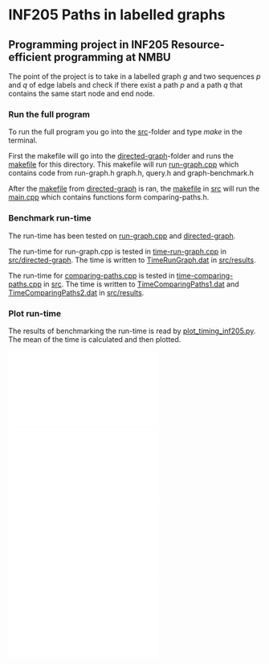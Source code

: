 # INF205 Paths in labelled graphs
## Programming project in INF205 Resource-efficient programming at NMBU

The point of the project is to take in a labelled graph *g* and two sequences *p* and *q* of edge labels and check if there exist a path *p* and a path *q* that contains the same start node and end node. 


### Run the full program
To run the full program you go into the [src](src/)-folder and type *make* in the terminal. 

First the makefile will go into the [directed-graph](src/directed-graph)-folder and runs the [makefile](src/directed-graph/Makefile) for this directory. This makefile will run [run-graph.cpp](src/directed-graph/run-graph.cpp) which contains code from run-graph.h graph.h, query.h and graph-benchmark.h

After the [makefile](src/directed-graph/Makefile) from [directed-graph](src/directed-graph) is ran, the [makefile](src/Makefile) in [src](src/) will run the [main.cpp](src/main.cpp) which contains functions form comparing-paths.h. 


### Benchmark run-time
The run-time has been tested on [run-graph.cpp](src/directed-graph/run-graph.cpp) and [directed-graph](src/directed-graph). 

The run-time for run-graph.cpp is tested in [time-run-graph.cpp](src/directed-graph/time-run-graph.cpp) in [src/directed-graph](src/directed-graph). The time is written to [TimeRunGraph.dat](src/results/TimeRunGraph.dat) in [src/results](src/results). 

The run-time for [comparing-paths.cpp](src/comparing-paths.cpp) is tested in [time-comparing-paths.cpp](src/time-comparing-paths.cpp) in [src](src/). The time is written to [TimeComparingPaths1.dat](src/results/TimeComparingPaths1.dat) and [TimeComparingPaths2.dat](src/results/TimeComparingPaths2.dat) in [src/results](src/results/). 


### Plot run-time 
The results of benchmarking the run-time is read by [plot_timing_inf205.py](src/results/plot_timing_inf205.py). The mean of the time is calculated and then plotted. 

![Plot 1](src/results/plot_run-graph1.pdf)
![Plot 2](src/results/plot_run-graph2.pdf)
![Plot 3](src/results/plot_compare-paths1.pdf)
![Plot 4](src/results/plot_compare-paths2.pdf)

